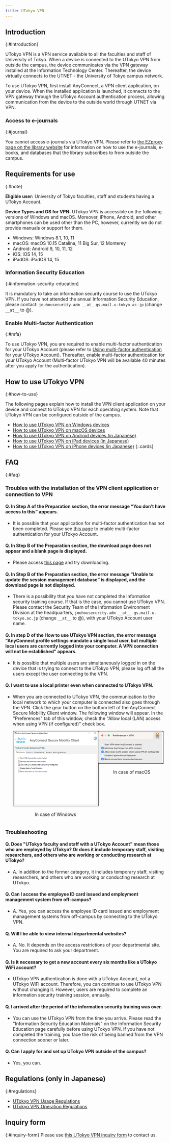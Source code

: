 ```yaml
---
title: UTokyo VPN
---
```


## Introduction
{:#introduction}

UTokyo VPN is a VPN service available to all the faculties and staff of University of Tokyo. When a device is connected to the UTokyo VPN from outside the campus, the device communicates via the VPN gateway installed at the Information Technology Center. Thereafter, the device virtually connects to the UTNET - the University of Tokyo campus network.

To use UTokyo VPN, first install AnyConnect, a VPN client application, on your device. When the installed application is launched, it connects to the VPN gateway through the UTokyo Account authentication process, allowing communication from the device to the outside world through UTNET via VPN.

### Access to e-journals
{:#journal}

You cannot access e-journals via UTokyo VPN. Please refer to [the EZproxy page on the library website](https://www.lib.u-tokyo.ac.jp/en/library/literacy/user-guide/campus/offcampus/ezproxy) for information on how to use the e-journals, e-books, and databases that the library subscribes to from outside the campus.

## Requirements for use
{:#note}

**Eligible user:** University of Tokyo faculties, staff and students having a UTokyo Account.

**Device Types and OS for VPN:** UTokyo VPN is accessible on the following versions of Windows and macOS. Moreover, iPhone, Android, and other smartphones can be used other than the PC, however, currently we do not provide manuals or support for them.

- Windows: Windows 8.1, 10, 11
- macOS: macOS 10.15 Catalina, 11 Big Sur, 12 Monterey
- Android: Android 9, 10, 11, 12
- iOS: iOS 14, 15
- iPadOS: iPadOS 14, 15

### Information Security Education
{:#information-security-education}

It is mandatory to take an information security course to use the UTokyo VPN. If you have not attended the annual Information Security Education, please contact: `jouhousecurity.adm __at__gs.mail.u-tokyo.ac.jp` (change `__at__` to @).

### Enable Multi-factor Authentication
{:#mfa}

To use UTokyo VPN, you are required to enable multi-factor authentication for your UTokyo Account (please refer to [Using multi-factor authentication](/en/utokyo_account/mfa/) for your UTokyo Account). Thereafter, enable multi-factor authentication for your UTokyo Account (Multi-factor UTokyo VPN will be available 40 minutes after you apply for the authentication).

## How to use UTokyo VPN
{:#how-to-use}

The following pages explain how to install the VPN client application on your device and connect to UTokyo VPN for each operating system. Note that UTokyo VPN can be configured outside of the campus.

* [How to use UTokyo VPN on Windows devices](windows)
* [How to use UTokyo VPN on macOS devices](macos)
* [How to use UTokyo VPN on Android devices (in Japanese)](/utokyo_vpn/android)
* [How to use UTokyo VPN on iPad devices (in Japanese)](/utokyo_vpn/android)
* [How to use UTokyo VPN on iPhone devices (in Japanese)](/utokyo_vpn/android)
{:.cards}

## FAQ
{:#faq} 

### Troubles with the installation of the VPN client application or connection to VPN
#### Q. In Step A of the Preparation section, the error message “You don’t have access to this” appears.
- It is possible that your application for multi-factor authentication has not been completed. Please see [this page](/en/utokyo_account/mfa/) to enable multi-factor authentication for your UTokyo Account.

#### Q. In Step B of the Preparation section, the download page does not appear and a blank page is displayed.
- Please access [this page](https://vpn1.adm.u-tokyo.ac.jp/+CSCOE+/logon.html?tgroup=utvpn-tunnel-group) and try downloading.

#### Q. In Step B of the Preparation section, the error message “Unable to update the session management database” is displayed, and the download page is not displayed.
- There is a possibility that you have not completed the information security training course. If that is the case, you cannot use UTokyo VPN. Please contact the Security Team of the Information Environment Division at the headquarters, `jouhousecurity.adm __at__ gs.mail.u-tokyo.ac.jp` (change `__at__` to @), with your UTokyo Account user name.

#### Q. In step D of the How to use UTokyo VPN section, the error message "AnyConnect profile settings mandate a single local user, but multiple local users are currently logged into your computer. A VPN connection will not be established" appears.
- It is possible that multiple users are simultaneously logged in on the device that is trying to connect to the UTokyo VPN, please log off all the users except the user connecting to the VPN.

#### Q. I want to use a local printer even when connected to UTokyo VPN.
- When you are connected to UTokyo VPN, the communication to the local network to which your computer is connected also goes through the VPN. Click the gear button on the bottom left of the AnyConnect Secure Mobility Client window. The following window will appear. In the "Preferences" tab of this window, check the "Allow local (LAN) access when using VPN (if configured)" check box.

<ul style="display: flex;">
<li style="list-style: none;">
	<img src="img/win08-anyconnect-win-pref.png" alt="anyconnect preference" style="margin:auto; width:100%; border:solid 1px black;" />
	<p style="text-align:center"> In case of Windows </p>
</li>
<li style="list-style: none;">
	<img src="img/mac09-anyconnect-mac-pref.png" alt="anyconnect preference" style="margin:auto; width:96%; border:solid 1px black;" />
	<p style="text-align:center"> In case of macOS </p>
</li>
</ul>

### Troubleshooting
#### Q. Does "UTokyo faculty and staff with a UTokyo Account" mean those who are employed by UTokyo? Or does it include temporary staff, visiting researchers, and others who are working or conducting research at UTokyo?
- A. In addition to the former category, it includes temporary staff, visiting researchers, and others who are working or conducting research at UTokyo.

#### Q. Can I access the employee ID card issued and employment management system from off-campus?
- A. Yes, you can access the employee ID card issued and employment management systems from off-campus by connecting to the UTokyo VPN.

#### Q. Will I be able to view internal departmental websites?
- A. No. It depends on the access restrictions of your departmental site. You are required to ask your department.

#### Q. Is it necessary to get a new account every six months like a UTokyo WiFi account?
- UTokyo VPN authentication is done with a UTokyo Account, not a UTokyo WiFi account. Therefore, you can continue to use UTokyo VPN without changing it. However, users are required to complete an information security training session, annually.

#### Q. I arrived after the period of the information security training was over.
- You can use the UTokyo VPN from the time you arrive. Please read the "Information Security Education Materials" on the Information Security Education page carefully before using UTokyo VPN. If you have not completed the training, you face the risk of being banned from the VPN connection sooner or later.

#### Q. Can I apply for and set up UTokyo VPN outside of the campus?
- Yes, you can.

## Regulations (only in Japanese)
{:#regulations}
- [UTokyo VPN Usage Regulations](/utokyo_vpn/terms/UTokyoVPN-User-Term.pdf)
- [UTokyo VPN Operation Regulations](/utokyo_vpn/terms/UTokyoVPN-Operation-Term.pdf)

## Inquiry form
{:#inquiry-form}
Please use [this UTokyo VPN inquiry form](https://forms.office.com/r/U0R5L40D3e) to contact us.